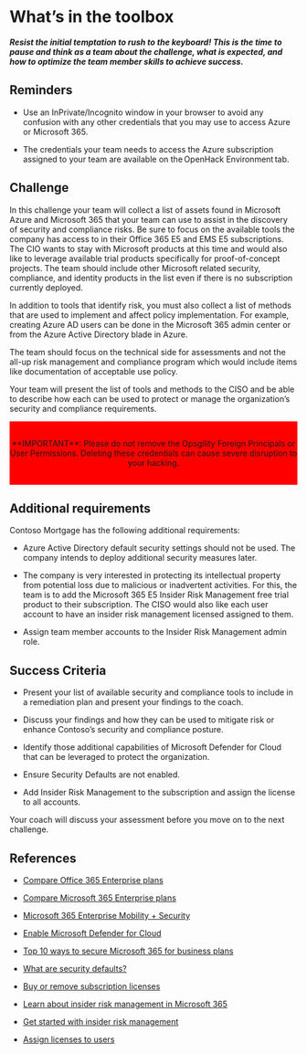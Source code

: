 # What’s in the toolbox  
***Resist the initial temptation to rush to the keyboard! This is the time to pause and think as a team about the challenge, what is expected, and how to optimize the team member skills to achieve success.***

## Reminders

- Use an InPrivate/Incognito window in your browser to avoid any confusion with any other credentials that you may use to access Azure or Microsoft 365.

- The credentials your team needs to access the Azure subscription assigned to your team are available on the OpenHack Environment tab.

## Challenge

In this challenge your team will collect a list of assets found in Microsoft Azure and Microsoft 365 that your team can use to assist in the discovery of security and compliance risks. Be sure to focus on the available tools the company has access to in their Office 365 E5 and EMS E5 subscriptions. The CIO wants to stay with Microsoft products at this time and would also like to leverage available trial products specifically for proof-of-concept projects. The team should include other Microsoft related security, compliance, and identity products in the list even if there is no subscription currently deployed.

In addition to tools that identify risk, you must also collect a list of methods that are used to implement and affect policy implementation. For example, creating Azure AD users can be done in the Microsoft 365 admin center or from the Azure Active Directory blade in Azure.  

The team should focus on the technical side for assessments and not the all-up risk management and compliance program which would include items like documentation of acceptable use policy.

Your team will present the list of tools and methods to the CISO and be able to describe how each can be used to protect or manage the organization’s security and compliance requirements.

<div style="background-color:red; text-align:center; vertical-align: middle; padding:30px 0;">
**IMPORTANT**: Please do not remove the Opsgility Foreign Principals or User Permissions. Deleting these credentials can cause severe disruption to your hacking.</div>

## Additional requirements  

Contoso Mortgage has the following additional requirements:

- Azure Active Directory default security settings should not be used. The company intends to deploy additional security measures later.

- The company is very interested in protecting its intellectual property from potential loss due to malicious or inadvertent activities. For this, the team is to add the Microsoft 365 E5 Insider Risk Management free trial product to their subscription. The CISO would also like each user account to have an insider risk management licensed assigned to them.

- Assign team member accounts to the Insider Risk Management admin role.

## Success Criteria  

- Present your list of available security and compliance tools to include in a remediation plan and present your findings to the coach.

- Discuss your findings and how they can be used to mitigate risk or enhance Contoso’s security and compliance posture.

- Identify those additional capabilities of Microsoft Defender for Cloud that can be leveraged to protect the organization.

- Ensure Security Defaults are not enabled.

- Add Insider Risk Management to the subscription and assign the license to all accounts.

Your coach will discuss your assessment before you move on to the next challenge.

## References

- <a href="https://www.microsoft.com/microsoft-365/enterprise/compare-office-365-plans" target="_blank">Compare Office 365 Enterprise plans</a>

- <a href="https://www.microsoft.com/microsoft-365/compare-microsoft-365-enterprise-plans" target="_blank">Compare Microsoft 365 Enterprise plans</a>

- <a href="https://www.microsoft.com/microsoft-365/enterprise-mobility-security" target="_blank">Microsoft 365 Enterprise Mobility + Security</a>

- <a href="https://docs.microsoft.com/azure/security-center/security-center-pricing#enable-azure-defender" target="_blank">Enable Microsoft Defender for Cloud</a>

- <a href="https://docs.microsoft.com/microsoft-365/admin/security-and-compliance/secure-your-business-data?view=o365-worldwide" target="_blank">Top 10 ways to secure Microsoft 365 for business plans</a>
- <a href="https://docs.microsoft.com/azure/active-directory/fundamentals/concept-fundamentals-security-defaults" target="_blank">What are security defaults?</a>

- <a href="https://docs.microsoft.com/microsoft-365/commerce/licenses/buy-licenses?view=o365-worldwide" target="_blank">Buy or remove subscription licenses</a>

- <a href="https://docs.microsoft.com/microsoft-365/compliance/insider-risk-management?view=o365-worldwide" target="_blank">Learn about insider risk management in Microsoft 365</a>

- <a href="https://docs.microsoft.com/microsoft-365/compliance/insider-risk-management-configure?view=o365-worldwide#step-1-required-enable-permissions-for-insider-risk-management" target="_blank">Get started with insider risk management</a>

- <a href="https://docs.microsoft.com/microsoft-365/admin/manage/assign-licenses-to-users?view=o365-worldwide" target="_blank">Assign licenses to users</a>

